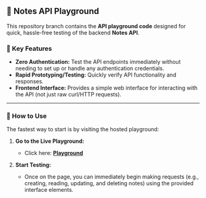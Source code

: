 ## 📝 Notes API Playground

This repository branch contains the **API playground code** designed for quick, hassle-free testing of the backend **Notes API**.

### 🚀 Key Features

  * **Zero Authentication:** Test the API endpoints immediately without needing to set up or handle any authentication credentials.
  * **Rapid Prototyping/Testing:** Quickly verify API functionality and responses.
  * **Frontend Interface:** Provides a simple web interface for interacting with the API (not just raw curl/HTTP requests).

-----

### 🏃 How to Use

The fastest way to start is by visiting the hosted playground:

1.  **Go to the Live Playground:**

      * Click here: **[Playground](https://rahulstech.github.io/notes-app-aws-backend)**

2.  **Start Testing:**

      * Once on the page, you can immediately begin making requests (e.g., creating, reading, updating, and deleting notes) using the provided interface elements.